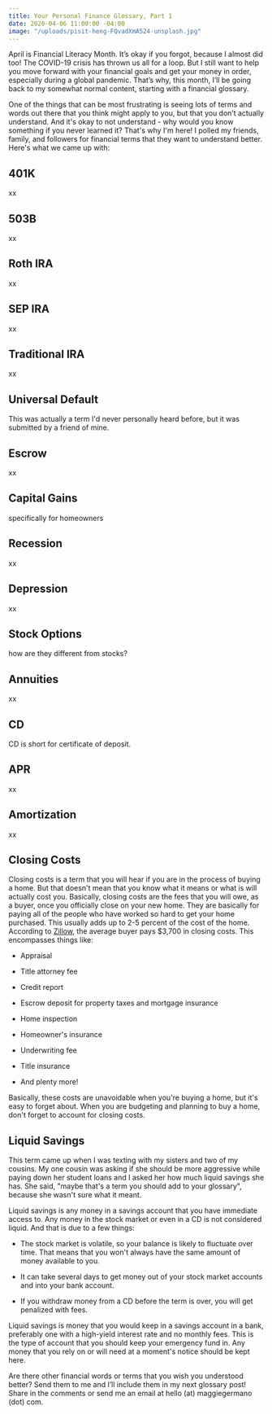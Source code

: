 ```yaml
---
title: Your Personal Finance Glossary, Part 1
date: 2020-04-06 11:00:00 -04:00
image: "/uploads/pisit-heng-FQvadXmA524-unsplash.jpg"
---
```


April is Financial Literacy Month. It’s okay if you forgot, because I almost did too! The COVID-19 crisis has thrown us all for a loop. But I still want to help you move forward with your financial goals and get your money in order, especially during a global pandemic. That’s why, this month, I’ll be going back to my somewhat normal content, starting with a financial glossary.

One of the things that can be most frustrating is seeing lots of terms and words out there that you think might apply to you, but that you don’t actually understand. And it's okay to not understand - why would you know something if you never learned it? That's why I'm here! I polled my friends, family, and followers for financial terms that they want to understand better. Here's what we came up with:

## 401K

xx

## 503B

xx

## **Roth IRA**

xx

## **SEP IRA**

xx

## **Traditional IRA**

xx

## **Universal Default**

This was actually a term I'd never personally heard before, but it was submitted by a friend of mine. 

## Escrow

xx

## **Capital Gains**

specifically for homeowners

## **Recession**

xx

## **Depression**

xx

## **Stock Options**

how are they different from stocks?

## **Annuities**

xx

## **CD**

CD is short for certificate of deposit. 

## **APR**

xx

## **Amortization**

xx

## **Closing Costs**

Closing costs is a term that you will hear if you are in the process of buying a home. But that doesn't mean that you know what it means or what is will actually cost you. Basically, closing costs are the fees that you will owe, as a buyer, once you officially close on your new home. They are basically for paying all of the people who have worked so hard to get your home purchased. This usually adds up to 2-5 percent of the cost of the home. According to [Zillow](https://www.zillow.com/mortgage-learning/closing-costs/), the average buyer pays $3,700 in closing costs. This encompasses things like:

* Appraisal

* Title attorney fee

* Credit report

* Escrow deposit for property taxes and mortgage insurance

* Home inspection

* Homeowner's insurance

* Underwriting fee

* Title insurance

* And plenty more!

Basically, these costs are unavoidable when you're buying a home, but it's easy to forget about. When you are budgeting and planning to buy a home, don't forget to account for closing costs.

## **Liquid Savings**

This term came up when I was texting with my sisters and two of my cousins. My one cousin was asking if she should be more aggressive while paying down her student loans and I asked her how much liquid savings she has. She said, "maybe that's a term you should add to your glossary", because she wasn't sure what it meant. 

Liquid savings is any money in a savings account that you have immediate access to. Any money in the stock market or even in a CD is not considered liquid. And that is due to a few things:

* The stock market is volatile, so your balance is likely to fluctuate over time. That means that you won't always have the same amount of money available to you.

* It can take several days to get money out of your stock market accounts and into your bank account.

* If you withdraw money from a CD before the term is over, you will get penalized with fees.

Liquid savings is money that you would keep in a savings account in a bank, preferably one with a high-yield interest rate and no monthly fees. This is the type of account that you should keep your emergency fund in. Any money that you rely on or will need at a moment's notice should be kept here.

Are there other financial words or terms that you wish you understood better? Send them to me and I’ll include them in my next glossary post! Share in the comments or send me an email at hello (at) maggiegermano (dot) com.